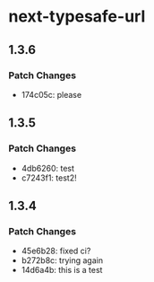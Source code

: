 # next-typesafe-url

## 1.3.6

### Patch Changes

- 174c05c: please

## 1.3.5

### Patch Changes

- 4db6260: test
- c7243f1: test2!

## 1.3.4

### Patch Changes

- 45e6b28: fixed ci?
- b272b8c: trying again
- 14d6a4b: this is a test
